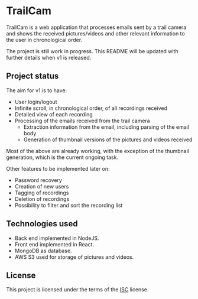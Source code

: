 # TrailCam
TrailCam is a web application that processes emails sent by a trail camera and shows the received pictures/videos and other relevant information to the user in chronological order.

The project is still work in progress. This README will be updated with further details when v1 is released.

## Project status

The aim for v1 is to have:
- User login/logout
- Infinite scroll, in chronological order, of all recordings received
- Detailed view of each recording
- Processing of the emails received from the trail camera
  - Extraction information from the email, including parsing of the email body
  - Generation of thumbnail versions of the pictures and videos received

Most of the above are already working, with the exception of the thumbnail generation, which is the current ongoing task.

Other features to be implemented later on:
- Password recovery
- Creation of new users
- Tagging of recordings
- Deletion of recordings
- Possibility to filter and sort the recording list

## Technologies used

- Back end implemented in NodeJS.
- Front end implemented in React.
- MongoDB as database.
- AWS S3 used for storage of pictures and videos.

## License

This project is licensed under the terms of the [ISC](https://opensource.org/licenses/ISC) license.